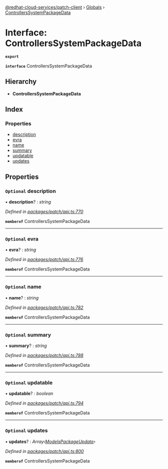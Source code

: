 [@redhat-cloud-services/patch-client](../README.md) › [Globals](../globals.md) › [ControllersSystemPackageData](controllerssystempackagedata.md)

# Interface: ControllersSystemPackageData

**`export`** 

**`interface`** ControllersSystemPackageData

## Hierarchy

* **ControllersSystemPackageData**

## Index

### Properties

* [description](controllerssystempackagedata.md#optional-description)
* [evra](controllerssystempackagedata.md#optional-evra)
* [name](controllerssystempackagedata.md#optional-name)
* [summary](controllerssystempackagedata.md#optional-summary)
* [updatable](controllerssystempackagedata.md#optional-updatable)
* [updates](controllerssystempackagedata.md#optional-updates)

## Properties

### `Optional` description

• **description**? : *string*

*Defined in [packages/patch/api.ts:770](https://github.com/RedHatInsights/javascript-clients/blob/b9b32a6/packages/patch/api.ts#L770)*

**`memberof`** ControllersSystemPackageData

___

### `Optional` evra

• **evra**? : *string*

*Defined in [packages/patch/api.ts:776](https://github.com/RedHatInsights/javascript-clients/blob/b9b32a6/packages/patch/api.ts#L776)*

**`memberof`** ControllersSystemPackageData

___

### `Optional` name

• **name**? : *string*

*Defined in [packages/patch/api.ts:782](https://github.com/RedHatInsights/javascript-clients/blob/b9b32a6/packages/patch/api.ts#L782)*

**`memberof`** ControllersSystemPackageData

___

### `Optional` summary

• **summary**? : *string*

*Defined in [packages/patch/api.ts:788](https://github.com/RedHatInsights/javascript-clients/blob/b9b32a6/packages/patch/api.ts#L788)*

**`memberof`** ControllersSystemPackageData

___

### `Optional` updatable

• **updatable**? : *boolean*

*Defined in [packages/patch/api.ts:794](https://github.com/RedHatInsights/javascript-clients/blob/b9b32a6/packages/patch/api.ts#L794)*

**`memberof`** ControllersSystemPackageData

___

### `Optional` updates

• **updates**? : *Array‹[ModelsPackageUpdate](modelspackageupdate.md)›*

*Defined in [packages/patch/api.ts:800](https://github.com/RedHatInsights/javascript-clients/blob/b9b32a6/packages/patch/api.ts#L800)*

**`memberof`** ControllersSystemPackageData
